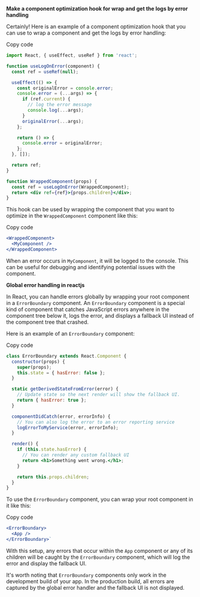 
**Make a component optimization hook for wrap and get the logs by error handling**

Certainly! Here is an example of a component optimization hook that you can use to wrap a component and get the logs by error handling:

Copy code

```jsx
import React, { useEffect, useRef } from 'react';

function useLogOnError(component) {
  const ref = useRef(null);

  useEffect(() => {
    const originalError = console.error;
    console.error = (...args) => {
      if (ref.current) {
        // log the error message
        console.log(...args);
      }
      originalError(...args);
    };

    return () => {
      console.error = originalError;
    };
  }, []);

  return ref;
}

function WrappedComponent(props) {
  const ref = useLogOnError(WrappedComponent);
  return <div ref={ref}>{props.children}</div>;
}
```
This hook can be used by wrapping the component that you want to optimize in the `WrappedComponent` component like this:

Copy code
```jsx
<WrappedComponent>
  <MyComponent />
</WrappedComponent>
```

When an error occurs in `MyComponent`, it will be logged to the console. This can be useful for debugging and identifying potential issues with the component.

**Global error handling in reactjs**

In React, you can handle errors globally by wrapping your root component in a `ErrorBoundary` component. An `ErrorBoundary` component is a special kind of component that catches JavaScript errors anywhere in the component tree below it, logs the error, and displays a fallback UI instead of the component tree that crashed.

Here is an example of an `ErrorBoundary` component:

Copy code

```jsx
class ErrorBoundary extends React.Component {
  constructor(props) {
    super(props);
    this.state = { hasError: false };
  }

  static getDerivedStateFromError(error) {
    // Update state so the next render will show the fallback UI.
    return { hasError: true };
  }

  componentDidCatch(error, errorInfo) {
    // You can also log the error to an error reporting service
    logErrorToMyService(error, errorInfo);
  }

  render() {
    if (this.state.hasError) {
      // You can render any custom fallback UI
      return <h1>Something went wrong.</h1>;
    }

    return this.props.children;
  }
}
```
To use the `ErrorBoundary` component, you can wrap your root component in it like this:

Copy code

```jsx
<ErrorBoundary>
  <App />
</ErrorBoundary>` 
```
With this setup, any errors that occur within the `App` component or any of its children will be caught by the `ErrorBoundary` component, which will log the error and display the fallback UI.

It's worth noting that `ErrorBoundary` components only work in the development build of your app. In the production build, all errors are captured by the global error handler and the fallback UI is not displayed.